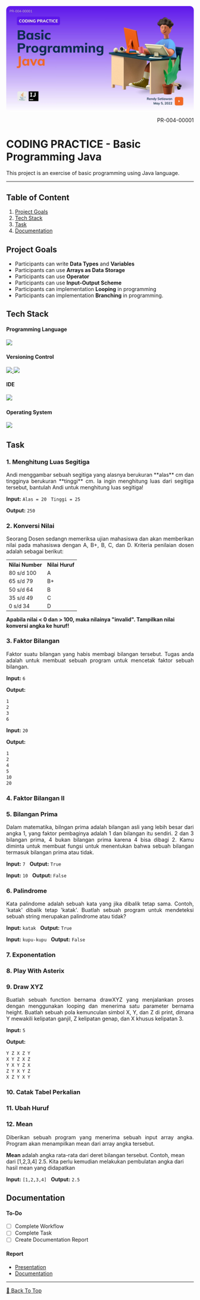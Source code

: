 <kbd>
    <img align="center" width="auto" height="auto" style="border-radius: 10px" src="assets/content/banner/PR-004-A-00001_1-COVER.jpg"/>
</kbd>

<p align="right">PR-004-00001</p>

# CODING PRACTICE - Basic Programming Java
This project is an exercise of basic programming using Java language.

---

## Table of Content
1. [Project Goals](#project-goals)
2. [Tech Stack](#tech-stack)
3. [Task](#task)
4. [Documentation](#documentation)

<!-- ## Project Instruction
 -->

## Project Goals
- Participants can write **Data Types** and **Variables**
- Participants can use **Arrays as Data Storage**
- Participants can use **Operator**
- Participants can use **Input-Output Scheme**
- Participants can implementation **Looping** in programming
- Participants can implementation **Branching** in programming.

## Tech Stack
#### Programming Language
<!--[Java]-->
<p align="justify">
  <a href="https://www.java.com/">
    <img src="https://img.shields.io/badge/-Java-272727?style=flat-square&logo=java&logoColor="/>
  </a>
</p>    

#### Versioning Control
<!--[Git]-->
<p align="justify">    
  <a href="https://git-scm.com/">
    <img src="https://img.shields.io/badge/-Git-272727?style=flat-square&logo=git&logoColor="/>
  </a>
<!--[GitHub]-->
  <a href="https://github.com/">
    <img src="https://img.shields.io/badge/-GitHub-272727?style=flat-square&logo=github&logoColor="/>
  </a>    
</p>    

#### IDE
<!--[IntelliJ IDEA]-->
<p align="justify">      
  <a href="https://www.jetbrains.com/idea/">
    <img src="https://img.shields.io/badge/-IntelliJ%20IDEA-272727?style=flat-square&logo=intelliJ-idea&logoColor="/>
  </a>
<p/>

#### Operating System
<!--[Fedora]-->
<p align="justify">
  <a href="https://getfedora.org/">
    <img src="https://img.shields.io/badge/-Fedora%20Linux-272727?style=flat-square&logo=fedora&logoColor="/>
  </a>
</p>

<!-- ## Workflow
 -->

## Task
### 1. Menghitung Luas Segitiga
<p align="justify"> 
Andi menggambar sebuah segitiga yang alasnya berukuran **alas** cm dan tingginya berukuran **tinggi** cm. Ia ingin menghitung luas dari segitiga tersebut, bantulah Andi untuk menghitung luas segitiga!
</p>

**Input:**
``Alas = 20`` &nbsp; ``Tinggi = 25``

**Output:**
``250``

### 2. Konversi Nilai
<p align="justify"> 
Seorang Dosen sedangn memeriksa ujian mahasiswa dan akan memberikan nilai pada mahasiswa dengan A, B+, B, C, dan D. Kriteria penilaian dosen adalah sebagai berikut:
</p>
<table>
  <tr>
    <th>Nilai Number</th>
    <th>Nilai Huruf</th>
  </tr>
  <tr>
    <td>80 s/d 100</td>
    <td>A</td>
  </tr>
  <tr>
    <td>65 s/d 79</td>
    <td>B+</td>
  </tr>
  <tr>
    <td>50 s/d 64</td>
    <td>B</td>
  </tr>
  <tr>
    <td>35 s/d 49</td>
    <td>C</td>
  </tr>
  <tr>
    <td>0 s/d 34</td>
    <td>D</td>
  </tr>
</table>

**Apabila nilai < 0 dan > 100, maka nilainya "invalid". Tampilkan nilai konversi angka ke huruf!**

### 3. Faktor Bilangan
<p align="justify"> 
Faktor suatu bilangan yang habis membagi bilangan tersebut.
Tugas anda adalah untuk membuat sebuah program untuk mencetak faktor sebuah bilangan.
</p>

**Input:**
``6``

**Output:**
```
1
2
3
6
```

**Input:**
``20``

**Output:**
```
1
2
4
5
10
20
```

### 4. Faktor Bilangan II


### 5. Bilangan Prima
<p align="justify"> 
Dalam matematika, bilngan prima adalah bilangan asli yang lebih besar dari angka 1, yang faktor pembaginya adalah 1 dan bilangan itu sendiri. 2 dan 3 bilangan prima, 4 bukan bilangan prima karena 4 bisa dibagi 2. Kamu diminta untuk membuat fungsi untuk menentukan bahwa sebuah bilangan termasuk bilangan prima atau tidak.
</p>

**Input:**
``7``
&nbsp;
**Output:**
``True``

**Input:**
``10``
&nbsp;
**Output:**
``False``

### 6. Palindrome
<p align="justify"> 
Kata palindome adalah sebuah kata yang jika dibalik  tetap sama. Contoh, 'katak' dibalik tetap 'katak'. Buatlah sebuah program untuk mendeteksi sebuah string merupakan palindrome atau tidak?
</p>

**Input:**
``katak``
&nbsp;
**Output:**
``True``

**Input:**
``kupu-kupu``
&nbsp;
**Output:**
``False``

### 7. Exponentation
<p align="justify">

</p>

### 8. Play With Asterix
<p align="justify"> 

</p>

### 9. Draw XYZ
<p align="justify"> 
Buatlah sebuah function bernama drawXYZ yang menjalankan proses dengan menggunakan looping dan menerima satu parameter bernama height. Buatlah sebuah pola kemunculan simbol X, Y, dan Z di print, dimana Y mewakili kelipatan ganjil, Z kelipatan genap, dan X khusus kelipatan 3.
</p>

**Input:**
``5``

**Output:**
```
Y Z X Z Y
X Y Z X Z
Y X Y Z X
Z Y X Y Z
X Z Y X Y
```

### 10. Catak Tabel Perkalian
<p align="justify"> 

</p>

### 11. Ubah Huruf
<p align="justify"> 

</p>

### 12. Mean
<p align="justify"> 
Diberikan sebuah program yang menerima sebuah input array angka. Program akan menampilkan mean dari array angka tersebut.

**Mean** adalah angka rata-rata dari deret bilangan tersebut. Contoh, mean dari [1,2,3,4] 2.5. Kita perlu kemudian melakukan pembulatan angka dari hasil mean yang didapatkan
</p>

**Input:**
``[1,2,3,4]``
&nbsp;
**Output:**
``2.5``

## Documentation
#### To-Do
- [ ] Complete Workflow
- [ ] Complete Task
- [ ] Create Documentation Report

#### Report
- [Presentation]()
- [Documentation]()

---

[🔼 Back To Top](#coding-practice---basic-programming-java)